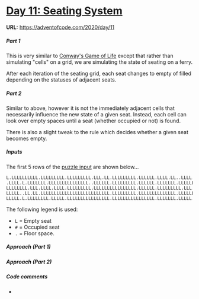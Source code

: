 
# <ins>Day 11: Seating System</ins>

**URL:** https://adventofcode.com/2020/day/11

##### Part 1

This is very similar to [Conway's Game of Life](https://en.wikipedia.org/wiki/Conway%27s_Game_of_Life) except that rather than simulating "cells" on a grid, we are simulating the state of seating on a ferry.

After each iteration of the seating grid, each seat changes to empty of filled depending on the statuses of adjacent seats. 

##### Part 2

Similar to above, however it is not the immediately adjacent cells that necessarily influence the new state of a given seat. Instead, each cell can look over empty spaces until a seat (whether occupied or not) is found.

There is also a slight tweak to the rule which decides whether a given seat becomes empty.

##### Inputs

The first 5 rows of the [puzzle input](Inputs.txt) are shown below...
```
L.LLLLLLLLLL.LLLLLLLLL.LLLLLLLLL.LLL.LL.LLLLLLLLL.LLLLLL.LLLL.LL..LLLL.LLLL.LLL.LL.LLLLLLL
.LLLL.L.LLLLLLL.LLLLLLLLLLLLLLL..LLLLLL.LLLLLLLLL.LLLLLL.LLLLLLL.LLLLLLLLLL.LLLLLLLLLLLLLL
LLLLLLLL.LLL.LLLL.LLLL.LLLLLLLLL.LLLLLLLLLLLLLLLL.LLLLLL.LLLLLLLLL.LLL.LLLL.LLLLLLLLLLLLLL
LLLLL..LL.LL.LLLLLLLLLLLLLLLLLLLLLLLLLL.LLLLLLLLL.LLLLLLLLLLLLLL.LLLLLLL.LLLLLLLLL.LLLLLLL
LLLLL.L.LLLLLLLL.LLLLL.LLLLLLLLLLLLLLLL.LLLLLLLLLLLLLLLL.LLLLLLL.LLLLL.LLLLLLLLLLLLLLLLLLL
```

The following legend is used:

* `L` = Empty seat
* `#` = Occupied seat
* `.` = Floor space.


##### Approach (Part 1)



##### Approach (Part 2)



##### Code comments

* 